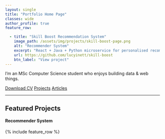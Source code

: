 ```yaml
---
layout: single
title: "Portfolio Home Page"
classes: wide
author_profile: true
feature_row:

  - title: "Skill Boost Recommendation System"
    image_path: /assets/img/projects/skill-boost-page.png
    alt: "Recommender System"
    excerpt: "React + Java + Python microservice for personalised recommendations."
    url: https://github.com/lucyinett/skill-boost
    btn_label: "View project"
---
```



I’m an MSc Computer Science student who enjoys building data & web things.

<div class="btns" style="justify-content:center; gap:.6rem;">
  <a class="btn btn--primary" href="/assets/docs/LucyInett-CV.pdf" target="_blank">Download CV</a>
  <a class="btn" href="/projects/">Projects</a>
  <a class="btn" href="/articles/">Articles</a>
</div>



---

## Featured Projects

#### Recommender System 
{% include feature_row %}